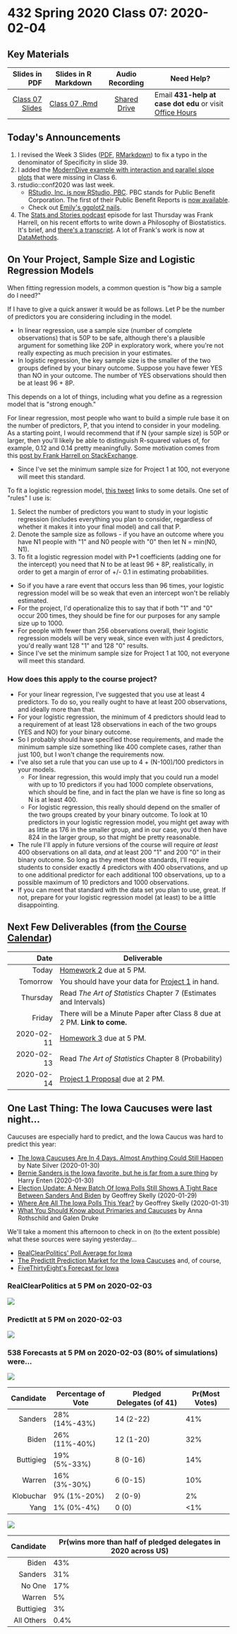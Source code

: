 # 432 Spring 2020 Class 07: 2020-02-04

## Key Materials

Slides in PDF | Slides in R Markdown | Audio Recording | Need Help?
------------: | :------------------: | :--------------: | ---------------------------
[Class 07 Slides](https://github.com/THOMASELOVE/2020-432/blob/master/classes/class07/432_2020_slides07.pdf) | [Class 07 .Rmd](https://github.com/THOMASELOVE/2020-432/blob/master/classes/class07/432_2020_slides07.Rmd) | [Shared Drive](http://bit.ly/432-2020-audio) | Email **431-help at case dot edu** or visit [Office Hours](https://github.com/THOMASELOVE/2020-432/blob/master/calendar.md#tas-and-office-hours)

## Today's Announcements

1. I revised the Week 3 Slides ([PDF](https://github.com/THOMASELOVE/2020-432/blob/master/classes/class06/432_2020_week03.pdf), [RMarkdown](https://github.com/THOMASELOVE/2020-432/blob/master/classes/class06/432_2020_week03.Rmd)) to fix a typo in the denominator of Specificity in slide 39.
2. I added the [ModernDive example with interaction and parallel slope plots](https://github.com/THOMASELOVE/2020-432/blob/master/classes/class06/modern_dive_example.md) that were missing in Class 6.
3. rstudio::conf2020 was last week. 
    - [RStudio, Inc. is now RStudio, PBC](https://blog.rstudio.com/2020/01/29/rstudio-pbc/). PBC stands for Public Benefit Corporation. The first of their Public Benefit Reports is [now available](https://rstudio.com/about/pbc-report/).
    - Check out [Emily's ggplot2 nails](https://twitter.com/AmeliaMN/status/1223033747030757376?s=20).
4. The [Stats and Stories podcast](https://statsandstories.net/health1/the-philosophy-of-biostatistics) episode for last Thursday was Frank Harrell, on his recent efforts to write down a Philosophy of Biostatistics. It's brief, and [there's a transcript](https://statsandstories.net/health1/the-philosophy-of-biostatistics). A lot of Frank's work is now at [DataMethods](https://discourse.datamethods.org/).

## On Your Project, Sample Size and Logistic Regression Models

When fitting regression models, a common question is "how big a sample do I need?"

If I have to give a quick answer it would be as follows. Let P be the number of predictors you are considering including in the model.

- In linear regression, use a sample size (number of complete observations) that is 50P to be safe, although there's a plausible argument for something like 20P in exploratory work, where you're not really expecting as much precision in your estimates.
- In logistic regression, the key sample size is the smaller of the two groups defined by your binary outcome. Suppose you have fewer YES than NO in your outcome. The number of YES observations should then be at least 96 + 8P.

This depends on a lot of things, including what you define as a regression model that is "strong enough." 

For linear regression, most people who want to build a simple rule base it on the number of predictors, P, that you intend to consider in your modeling. As a starting point, I would recommend that if N (your sample size) is 50P or larger, then you'll likely be able to distinguish R-squared values of, for example, 0.12 and 0.14 pretty meaningfully. Some motivation comes from this [post by Frank Harrell on StackExchange](https://stats.stackexchange.com/posts/59128/revisions).

- Since I've set the minimum sample size for Project 1 at 100, not everyone will meet this standard.

To fit a logistic regression model, [this tweet](https://twitter.com/f2harrell/status/936230071219707913?lang=en) links to some details. One set of "rules" I use is:

1. Select the number of predictors you want to study in your logistic regression (includes everything you plan to consider, regardless of whether it makes it into your final model) and call that P.
2. Denote the sample size as follows - if you have an outcome where you have N1 people with "1" and N0 people with "0" then let N = min(N0, N1).
3. To fit a logistic regression model with P+1 coefficients (adding one for the intercept) you need that N to be at least 96 + 8P, realistically, in order to get a margin of error of +/- 0.1 in estimating probabilities.

- So if you have a rare event that occurs less than 96 times, your logistic regression model will be so weak that even an intercept won't be reliably estimated.
- For the project, I'd operationalize this to say that if both "1" and "0" occur 200 times, they should be fine for our purposes for any sample size up to 1000.
- For people with fewer than 256 observations overall, their logistic regression models will be very weak, since even with just 4 predictors, you'd really want 128 "1" and 128 "0" results. 
- Since I've set the minimum sample size for Project 1 at 100, not everyone will meet this standard.

### How does this apply to the course project?

- For your linear regression, I've suggested that you use at least 4 predictors. To do so, you really ought to have at least 200 observations, and ideally more than that.
- For your logistic regression, the minimum of 4 predictors should lead to a requirement of at least 128 observations in each of the two groups (YES and NO) for your binary outcome.
- So I probably should have specified those requirements, and made the minimum sample size something like 400 complete cases, rather than just 100, but I won't change the requirements now.
- I've also set a rule that you can use up to 4 + (N-100)/100 predictors in your models. 
    - For linear regression, this would imply that you could run a model with up to 10 predictors if you had 1000 complete observations, which should be fine, and in fact the plan we have is fine so long as N is at least 400.
    - For logistic regression, this really should depend on the smaller of the two groups created by your binary outcome. To look at 10 predictors in your logistic regression model, you might get away with as little as 176 in the smaller group, and in our case, you'd then have 824 in the larger group, so that might be pretty reasonable.
- The rule I'll apply in future versions of the course will require *at least* 400 observations on all data, *and* at least 200 "1" and 200 "0" in their binary outcome. So long as they meet those standards, I'll require students to consider exactly 4 predictors with 400 observations, and up to one additional predictor for each additional 100 observations, up to a possible maximum of 10 predictors and 1000 observations.
- If you can meet that standard with the data set you plan to use, great. If not, prepare for your logistic regression model (at least) to be a little disappointing.


## Next Few Deliverables (from [the Course Calendar](https://github.com/THOMASELOVE/2020-432/blob/master/calendar.md))

Date | Deliverable
---------: | -----------------------------------------------------------------------
Today | [Homework 2](https://github.com/THOMASELOVE/2020-432/tree/master/homework/hw02) due at 5 PM.
Tomorrow | You should have your data for [Project 1](https://github.com/THOMASELOVE/2020-432/tree/master/projects/project1) in hand.
Thursday | Read *The Art of Statistics* Chapter 7 (Estimates and Intervals)
Friday | There will be a Minute Paper after Class 8 due at 2 PM. **Link to come.**
2020-02-11 | [Homework 3](https://github.com/THOMASELOVE/2020-432/tree/master/homework/hw03) due at 5 PM. 
2020-02-13 | Read *The Art of Statistics* Chapter 8 (Probability)
2020-02-14 | [Project 1 Proposal](https://github.com/THOMASELOVE/2020-432/tree/master/projects/project1) due at 2 PM.

## One Last Thing: The Iowa Caucuses were last night...

Caucuses are especially hard to predict, and the Iowa Caucus was hard to predict this year:

- [The Iowa Caucuses Are In 4 Days. Almost Anything Could Still Happen](https://fivethirtyeight.com/features/the-iowa-caucuses-are-in-4-days-almost-anything-could-still-happen/) by Nate Silver (2020-01-30)
- [Bernie Sanders is the Iowa favorite, but he is far from a sure thing](https://www.cnn.com/2020/01/30/politics/bernie-sanders-polls-analysis/index.html) by Harry Enten (2020-01-30)
- [Election Update: A New Batch Of Iowa Polls Still Shows A Tight Race Between Sanders And Biden](https://fivethirtyeight.com/features/election-update-a-new-batch-of-iowa-polls-still-shows-a-tight-race-between-sanders-and-biden/) by Geoffrey Skelly (2020-01-29)
- [Where Are All The Iowa Polls This Year?](https://fivethirtyeight.com/features/where-are-all-the-iowa-polls-this-year/) by Geoffrey Skelly (2020-01-31)
- [What You Should Know about Primaries and Caucuses](https://fivethirtyeight.com/features/what-you-should-know-about-primaries-and-caucuses/) by Anna Rothschild and Galen Druke

We'll take a moment this afternoon to check in on (to the extent possible) what these sources were saying yesterday...

- [RealClearPolitics' Poll Average for Iowa](https://www.realclearpolitics.com/epolls/2020/president/ia/iowa_democratic_presidential_caucus-6731.html)
- [The PredictIt Prediction Market for the Iowa Caucuses](https://www.predictit.org/markets/detail/5241/Who-will-win-the-2020-Iowa-Democratic-caucuses) and, of course,
- [FiveThirtyEight's Forecast for Iowa](https://projects.fivethirtyeight.com/2020-primary-forecast/iowa/)

### RealClearPolitics at 5 PM on 2020-02-03

![](https://github.com/THOMASELOVE/2020-432/blob/master/classes/class07/rcp_2020-02-03_5PM.PNG)

### PredictIt at 5 PM on 2020-02-03

![](https://github.com/THOMASELOVE/2020-432/blob/master/classes/class07/predictit_2020-02-03_5PM.PNG)

### 538 Forecasts at 5 PM on 2020-02-03 (80% of simulations) were...

![](https://github.com/THOMASELOVE/2020-432/blob/master/classes/class07/538_2020-02-03_5PM.PNG)

Candidate | Percentage of Vote | Pledged Delegates (of 41) | Pr(Most Votes) 
---------: | ------------- | -------------- | -------- 
Sanders | 28% (14%-43%) | 14 (2-22) | 41% 
Biden | 26% (11%-40%) | 12 (1-20) | 32% 
Buttigieg | 19% (5%-33%) |  8 (0-16) | 14% 
Warren | 16% (3%-30%) | 6 (0-15) | 10% 
Klobuchar | 9% (1%-20%) | 2 (0-9) | 2% 
Yang | 1% (0%-4%) | 0 (0) | <1% 

![](https://github.com/THOMASELOVE/2020-432/blob/master/classes/class07/538_pre_iowa_national_forecast.PNG)

Candidate | Pr(wins more than half of pledged delegates in 2020 across US)
---------: | ----------------
Biden | 43%
Sanders | 31%
No One | 17%
Warren | 5%
Buttigieg | 3%
All Others | 0.4%
